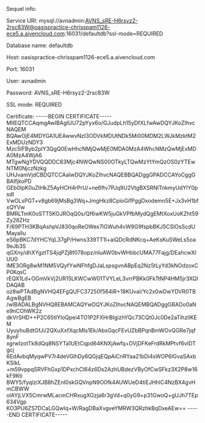Sequel info:

Service URI: mysql://avnadmin:AVNS_sRE-H6rsyz2-2rsc83W@oasispractice-chrisspam1126-ece5.a.aivencloud.com:16031/defaultdb?ssl-mode=REQUIRED

Database name: defaultdb

Host: oasispractice-chrisspam1126-ece5.a.aivencloud.com

Port: 16031

User: avnadmin

Password: AVNS_sRE-H6rsyz2-2rsc83W

SSL mode: REQUIRED

Certificate: -----BEGIN CERTIFICATE-----
MIIEQTCCAqmgAwIBAgIUU72pYyx6o/GJudpLh15yDfXLfwAwDQYJKoZIhvcNAQEM
BQAwOjE4MDYGA1UEAwwvNzI3ODVkMDUtNDk5Mi00MDM2LWJkMzktM2ExMDUzNDY3
Mzc5IFByb2plY3QgQ0EwHhcNMjQwMjE0MDA0MzA4WhcNMzQwMjExMDA0MzA4WjA6
MTgwNgYDVQQDDC83Mjc4NWQwNS00OTkyLTQwMzYtYmQzOS0zYTEwNTM0NjczNzkg
UHJvamVjdCBDQTCCAaIwDQYJKoZIhvcNAQEBBQADggGPADCCAYoCggGBAIfjkoPD
GEb0lpK0uZtHkZ5AyHCH4rPrU/+ne6ftv7PJq9U2VtgBXSRNlTnkmyUdYlY0psdI
VwOLsPGT+v8gb69jMsBg3Wq+JmgHkz8CpioGifPggDxodemn5E+Jx3vH1bfxQYVw
BMRLTmK0oSTT5KOJROqQ0s/Qf6wKW5juGkVPfbMydQgEMtXoxUoKZht59Zy28ZHz
F/69PTH3KBqAshpVJ830qoReOWex7lGWuh4vW9G9fspbBKJ5CSlOsScdUMayallu
eS6pBKC7dYHCYqL37gP/Hwns339TT1I+aiQDcRdNKcq+AeKsKuSWeLs5oa9eJb3S
qGXny/dhXYgztTS4jqPZj8f078opz/nluAW0bvWHbbcUMA77Fajg/DEahcwXlUU0
lME3ORg8wM1NM5VQyfYwNFhfgDJaLspsgvnABpEq2Nz5tLyYd3kNOdzoxCP0KqsC
rEQX1Ld+OGmVkVj2UR15LKWCwW01TVYLeL3vrrPBKk0FkTtNP4HM5jr3XQIDAQAB
oz8wPTAdBgNVHQ4EFgQUFC37250f564iR+18KUvaI/Yc2x0wDwYDVR0TBAgwBgEB
/wIBADALBgNVHQ8EBAMCAQYwDQYJKoZIhvcNAQEMBQADggGBADo0aNe9nCOhWK2z
dkVrSHD++P2C65tIYloQpei4TO1P2FXHrBIgizhYQc73CQt0Jc0De2aTihzllKEM
UyuyhuBdtGfJi/2QXuXxfXqcMIs1Ek/AbsGqcFEvUZbBPqnBmWOvQGRe7jqf8ynF
xgrwIzotTk8dQq8NSYTa1UEtCqpd64KNXjAwfq+DVjDFKeFrdRkMPtvf6vIDTgcj
6EdAvbqMyqwPV7r4deVGlhDy6QGjqEQpAiCnRYaa21bDi4sWOP6lGvaSAxbKSIkL
+m59vppqSRVFhGxp1DPxchCI64z6Ds2AzhUBdezVByOfCwSFkz3X2P8w16kF9Kti
BWY5/fyqlziXJB8hZEnI0skGQVnpN9O0fk4AUWUeD4tiEJHhIC4NzBX4gvHmCBWW
olAYjLVX5CmrwMLacmCHRxugXGzja6r3gVd+q0yG9+p31GwoQ+gUJh7TEp634Vgp
KO3PU6ZS7DCaLGQwIq+W/RagDBaXvgveYMRW3QRzhkBqDxeAEw==
-----END CERTIFICATE-----


